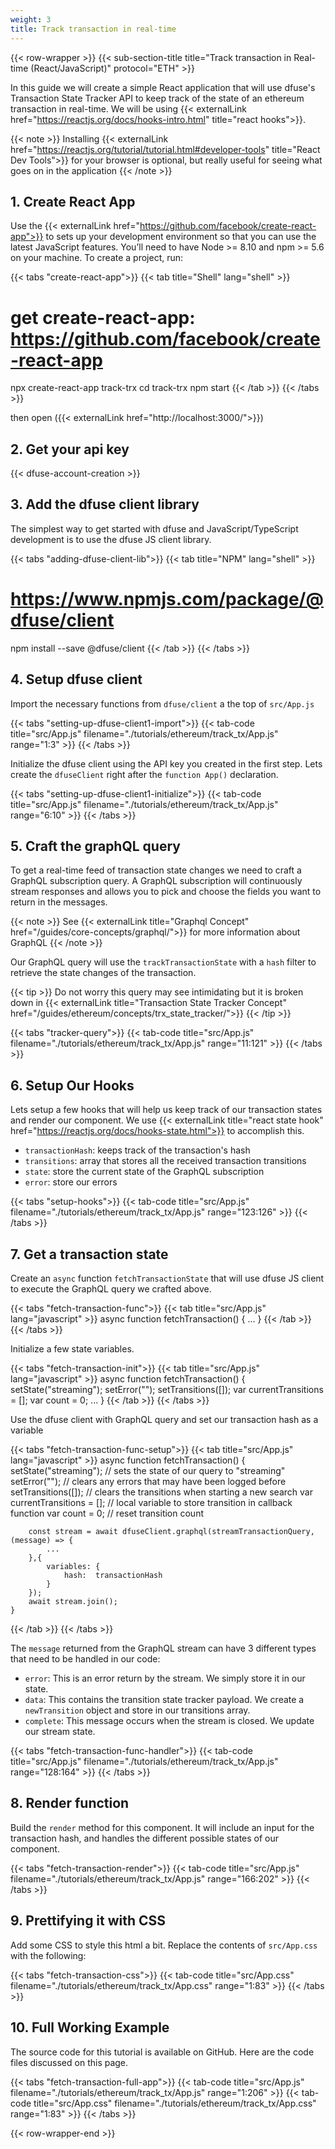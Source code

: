 ```yaml
---
weight: 3
title: Track transaction in real-time
---
```

{{< row-wrapper >}}
{{< sub-section-title title="Track transaction in Real-time (React/JavaScript)" protocol="ETH" >}}

In this guide we will create a simple React application that will use dfuse's Transaction State Tracker API to keep track of the state of an ethereum transaction in real-time. We will be using {{< externalLink href="https://reactjs.org/docs/hooks-intro.html" title="react hooks">}}.

{{< note >}}
Installing {{< externalLink href="https://reactjs.org/tutorial/tutorial.html#developer-tools" title="React Dev Tools">}} for your browser is optional, but really useful for seeing what goes on in the application
{{< /note >}}


## 1. Create React App
Use the {{< externalLink href="https://github.com/facebook/create-react-app">}} to sets up your development environment so that you can use the latest JavaScript features. You’ll need to have Node >= 8.10 and npm >= 5.6 on your machine. To create a project, run:

{{< tabs "create-react-app">}}
{{< tab title="Shell" lang="shell" >}}
# get create-react-app: https://github.com/facebook/create-react-app
npx create-react-app track-trx
cd track-trx
npm start
{{< /tab >}}
{{< /tabs >}}

then open ({{< externalLink href="http://localhost:3000/">}})

## 2. Get your api key

{{< dfuse-account-creation >}}

## 3. Add the dfuse client library

The simplest way to get started with dfuse and JavaScript/TypeScript development is to use the dfuse JS client library.

{{< tabs "adding-dfuse-client-lib">}}
{{< tab title="NPM" lang="shell" >}}
# https://www.npmjs.com/package/@dfuse/client
npm install --save @dfuse/client
{{< /tab >}}
{{< /tabs >}}

## 4. Setup dfuse client

Import the necessary functions from `dfuse/client` a the top of `src/App.js`

{{< tabs "setting-up-dfuse-client1-import">}}
{{< tab-code title="src/App.js" filename="./tutorials/ethereum/track_tx/App.js" range="1:3" >}}
{{< /tabs >}}

Initialize the dfuse client using the API key you created in the first step. Lets create the `dfuseClient` right after the `function App()` declaration.

{{< tabs "setting-up-dfuse-client1-initialize">}}
{{< tab-code title="src/App.js" filename="./tutorials/ethereum/track_tx/App.js" range="6:10" >}}
{{< /tabs >}}

## 5. Craft the graphQL query

To get a real-time feed of transaction state changes we need to craft a GraphQL subscription query. A GraphQL subscription will continuously stream responses and allows you to pick and choose the fields you want to return in the messages.

{{< note >}}
See {{< externalLink title="Graphql Concept" href="/guides/core-concepts/graphql/">}} for more information about GraphQL
{{< /note >}}

Our GraphQL query will use the `trackTransactionState` with a `hash` filter to retrieve the state changes of the transaction.

{{< tip >}}
Do not worry this query may see intimidating but it is broken down in  {{< externalLink title="Transaction State Tracker Concept" href="/guides/ethereum/concepts/trx_state_tracker/">}}
{{< /tip >}}

{{< tabs "tracker-query">}}
{{< tab-code title="src/App.js" filename="./tutorials/ethereum/track_tx/App.js" range="11:121" >}}
{{< /tabs >}}

## 6. Setup Our Hooks

Lets setup a few hooks that will help us keep track of our transaction states and render our component. We use {{< externalLink title="react state hook" href="https://reactjs.org/docs/hooks-state.html">}} to accomplish this.

* `transactionHash`: keeps track of the transaction's hash
* `transitions`: array that stores all the received transaction transitions
* `state`: store the current state of the GraphQL subscription
* `error`: store our errors

{{< tabs "setup-hooks">}}
{{< tab-code title="src/App.js" filename="./tutorials/ethereum/track_tx/App.js" range="123:126" >}}
{{< /tabs >}}

## 7. Get a transaction state

Create an `async` function `fetchTransactionState` that will use dfuse JS client to execute the GraphQL query we crafted above.

{{< tabs "fetch-transaction-func">}}
{{< tab title="src/App.js" lang="javascript" >}}
    async function fetchTransaction() {
        ...
    }
{{< /tab >}}
{{< /tabs >}}

Initialize a few state variables.

{{< tabs "fetch-transaction-init">}}
{{< tab title="src/App.js" lang="javascript" >}}
    async function fetchTransaction() {
        setState("streaming");
        setError("");
        setTransitions([]);
        var currentTransitions = [];
        var count = 0;
        ...
    }
{{< /tab >}}
{{< /tabs >}}

Use the dfuse client with GraphQL query and set our transaction hash as a variable

{{< tabs "fetch-transaction-func-setup">}}
{{< tab title="src/App.js" lang="javascript" >}}
    async function fetchTransaction() {
        setState("streaming");          // sets the state of our query to "streaming"
        setError("");                   // clears any errors that may have been logged before
        setTransitions([]);             // clears the transitions when starting a new search
        var currentTransitions = [];    // local variable to store transition in callback function
        var count = 0;                  // reset transition count

        const stream = await dfuseClient.graphql(streamTransactionQuery, (message) => {
            ...
        },{
            variables: {
                hash:  transactionHash
            }
        });
        await stream.join();
    }
{{< /tab >}}
{{< /tabs >}}

The `message` returned from the GraphQL stream can have 3 different types that need to be handled in our code:

* `error`: This is an error return by the stream. We simply store it in our state.
* `data`: This contains the transition state tracker payload. We create a `newTransition` object and store in our transitions array.
* `complete`: This message occurs when the stream is closed. We update our stream state.

{{< tabs "fetch-transaction-func-handler">}}
{{< tab-code title="src/App.js" filename="./tutorials/ethereum/track_tx/App.js" range="128:164" >}}
{{< /tabs >}}

## 8. Render function

Build the `render` method for this component. It will include an input for the transaction hash, and handles the different possible states of our component.

{{< tabs "fetch-transaction-render">}}
{{< tab-code title="src/App.js" filename="./tutorials/ethereum/track_tx/App.js" range="166:202" >}}
{{< /tabs >}}

## 9. Prettifying it with CSS

Add some CSS to style this html a bit. Replace the contents of `src/App.css` with the following:

{{< tabs "fetch-transaction-css">}}
{{< tab-code title="src/App.css" filename="./tutorials/ethereum/track_tx/App.css" range="1:83" >}}
{{< /tabs >}}

## 10. Full Working Example

The source code for this tutorial is available on GitHub. Here are the code files discussed on this page.

{{< tabs "fetch-transaction-full-app">}}
{{< tab-code title="src/App.js" filename="./tutorials/ethereum/track_tx/App.js" range="1:206" >}}
{{< tab-code title="src/App.css" filename="./tutorials/ethereum/track_tx/App.css" range="1:83" >}}
{{< /tabs >}}

{{< row-wrapper-end >}}
